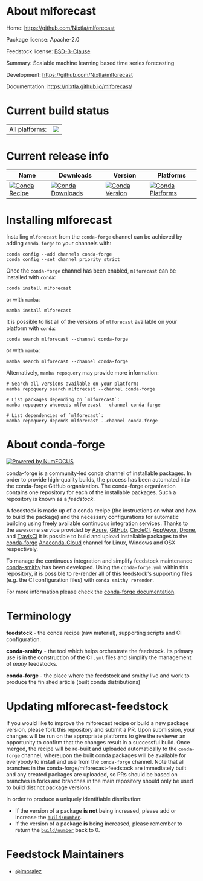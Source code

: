 About mlforecast
================

Home: https://github.com/Nixtla/mlforecast

Package license: Apache-2.0

Feedstock license: [BSD-3-Clause](https://github.com/conda-forge/mlforecast-feedstock/blob/main/LICENSE.txt)

Summary: Scalable machine learning based time series forecasting

Development: https://github.com/Nixtla/mlforecast

Documentation: https://nixtla.github.io/mlforecast/

Current build status
====================


<table><tr><td>All platforms:</td>
    <td>
      <a href="https://dev.azure.com/conda-forge/feedstock-builds/_build/latest?definitionId=12678&branchName=main">
        <img src="https://dev.azure.com/conda-forge/feedstock-builds/_apis/build/status/mlforecast-feedstock?branchName=main">
      </a>
    </td>
  </tr>
</table>

Current release info
====================

| Name | Downloads | Version | Platforms |
| --- | --- | --- | --- |
| [![Conda Recipe](https://img.shields.io/badge/recipe-mlforecast-green.svg)](https://anaconda.org/conda-forge/mlforecast) | [![Conda Downloads](https://img.shields.io/conda/dn/conda-forge/mlforecast.svg)](https://anaconda.org/conda-forge/mlforecast) | [![Conda Version](https://img.shields.io/conda/vn/conda-forge/mlforecast.svg)](https://anaconda.org/conda-forge/mlforecast) | [![Conda Platforms](https://img.shields.io/conda/pn/conda-forge/mlforecast.svg)](https://anaconda.org/conda-forge/mlforecast) |

Installing mlforecast
=====================

Installing `mlforecast` from the `conda-forge` channel can be achieved by adding `conda-forge` to your channels with:

```
conda config --add channels conda-forge
conda config --set channel_priority strict
```

Once the `conda-forge` channel has been enabled, `mlforecast` can be installed with `conda`:

```
conda install mlforecast
```

or with `mamba`:

```
mamba install mlforecast
```

It is possible to list all of the versions of `mlforecast` available on your platform with `conda`:

```
conda search mlforecast --channel conda-forge
```

or with `mamba`:

```
mamba search mlforecast --channel conda-forge
```

Alternatively, `mamba repoquery` may provide more information:

```
# Search all versions available on your platform:
mamba repoquery search mlforecast --channel conda-forge

# List packages depending on `mlforecast`:
mamba repoquery whoneeds mlforecast --channel conda-forge

# List dependencies of `mlforecast`:
mamba repoquery depends mlforecast --channel conda-forge
```


About conda-forge
=================

[![Powered by
NumFOCUS](https://img.shields.io/badge/powered%20by-NumFOCUS-orange.svg?style=flat&colorA=E1523D&colorB=007D8A)](https://numfocus.org)

conda-forge is a community-led conda channel of installable packages.
In order to provide high-quality builds, the process has been automated into the
conda-forge GitHub organization. The conda-forge organization contains one repository
for each of the installable packages. Such a repository is known as a *feedstock*.

A feedstock is made up of a conda recipe (the instructions on what and how to build
the package) and the necessary configurations for automatic building using freely
available continuous integration services. Thanks to the awesome service provided by
[Azure](https://azure.microsoft.com/en-us/services/devops/), [GitHub](https://github.com/),
[CircleCI](https://circleci.com/), [AppVeyor](https://www.appveyor.com/),
[Drone](https://cloud.drone.io/welcome), and [TravisCI](https://travis-ci.com/)
it is possible to build and upload installable packages to the
[conda-forge](https://anaconda.org/conda-forge) [Anaconda-Cloud](https://anaconda.org/)
channel for Linux, Windows and OSX respectively.

To manage the continuous integration and simplify feedstock maintenance
[conda-smithy](https://github.com/conda-forge/conda-smithy) has been developed.
Using the ``conda-forge.yml`` within this repository, it is possible to re-render all of
this feedstock's supporting files (e.g. the CI configuration files) with ``conda smithy rerender``.

For more information please check the [conda-forge documentation](https://conda-forge.org/docs/).

Terminology
===========

**feedstock** - the conda recipe (raw material), supporting scripts and CI configuration.

**conda-smithy** - the tool which helps orchestrate the feedstock.
                   Its primary use is in the construction of the CI ``.yml`` files
                   and simplify the management of *many* feedstocks.

**conda-forge** - the place where the feedstock and smithy live and work to
                  produce the finished article (built conda distributions)


Updating mlforecast-feedstock
=============================

If you would like to improve the mlforecast recipe or build a new
package version, please fork this repository and submit a PR. Upon submission,
your changes will be run on the appropriate platforms to give the reviewer an
opportunity to confirm that the changes result in a successful build. Once
merged, the recipe will be re-built and uploaded automatically to the
`conda-forge` channel, whereupon the built conda packages will be available for
everybody to install and use from the `conda-forge` channel.
Note that all branches in the conda-forge/mlforecast-feedstock are
immediately built and any created packages are uploaded, so PRs should be based
on branches in forks and branches in the main repository should only be used to
build distinct package versions.

In order to produce a uniquely identifiable distribution:
 * If the version of a package **is not** being increased, please add or increase
   the [``build/number``](https://docs.conda.io/projects/conda-build/en/latest/resources/define-metadata.html#build-number-and-string).
 * If the version of a package **is** being increased, please remember to return
   the [``build/number``](https://docs.conda.io/projects/conda-build/en/latest/resources/define-metadata.html#build-number-and-string)
   back to 0.

Feedstock Maintainers
=====================

* [@jmoralez](https://github.com/jmoralez/)

